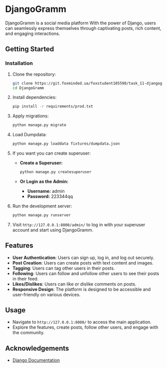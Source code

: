 # DjangoGramm

DjangoGramm is a social media platform With the power of Django, users can seamlessly express themselves through captivating posts, rich content, and engaging interactions.


## Getting Started


### Installation

1. Clone the repository:

    ```bash
    git clone https://git.foxminded.ua/foxstudent105590/task_11-djangogramm.git
    cd DjangoGramm
    ```

2. Install dependencies:

    ```bash
    pip install -r requirements/prod.txt
    ```

3. Apply migrations:

    ```bash
    python manage.py migrate
    ```
   
4. Load Dumpdata:

    ```bash
    python manage.py loaddata fixtures/dumpdata.json
    ```

5. If you want you can create superuser:

   - **Create a Superuser:**
     ```bash
     python manage.py createsuperuser
     ```

   - **Or Login as the Admin:**
     - **Username:** admin
     - **Password:** 223344qq

    
6. Run the development server:

    ```bash
    python manage.py runserver
    ```

6. Visit `http://127.0.0.1:8000/admin/` to log in with your superuser account and start using DjangoGramm.

## Features

- **User Authentication**: Users can sign up, log in, and log out securely.
- **Post Creation**: Users can create posts with text content and images.
- **Tagging**: Users can tag other users in their posts.
- **Following**: Users can follow and unfollow other users to see their posts in their feed.
- **Likes/Dislikes**: Users can like or dislike comments on posts.
- **Responsive Design**: The platform is designed to be accessible and user-friendly on various devices.

## Usage

- Navigate to `http://127.0.0.1:8000/` to access the main application.
- Explore the features, create posts, follow other users, and engage with the community.


## Acknowledgements

- [Django Documentation](https://docs.djangoproject.com/)
